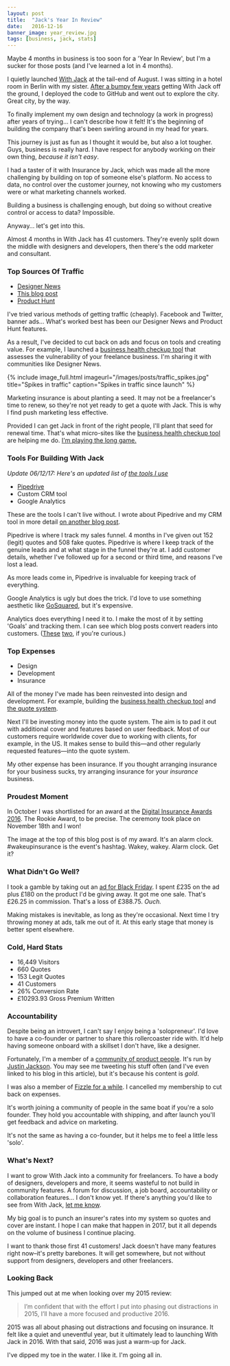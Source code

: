 ```yaml
---
layout: post
title:  "Jack's Year In Review"
date:   2016-12-16
banner_image: year_review.jpg
tags: [business, jack, stats]
---
```


Maybe 4 months in business is too soon for a 'Year In Review', but I'm a sucker for those posts (and I've learned a lot in 4 months).

I quietly launched <a href="https://withjack.co.uk">With Jack</a> at the tail-end of August. I was sitting in a hotel room in Berlin with my sister. <a href="/idea-to-launch-in-11-years/">After a bumpy few years</a> getting With Jack off the ground, I deployed the code to GitHub and went out to explore the city. Great city, by the way.

To finally implement my own design and technology (a work in progress) after years of trying… I can't describe how it felt! It's the beginning of building the company that's been swirling around in my head for years.

This journey is just as fun as I thought it would be, but also a lot tougher. Guys, business is really hard. I have respect for anybody working on their own thing, _because it isn't easy_.

I had a taster of it with Insurance by Jack, which was made all the more challenging by building on top of someone else's platform. No access to data, no control over the customer journey, not knowing who my customers were or what marketing channels worked.

Building a business is challenging enough, but doing so without creative control or access to data? Impossible.

Anyway… let's get into this.

Almost 4 months in With Jack has 41 customers. They're evenly split down the middle with designers and developers, then there's the odd marketer and consultant.

<h3>Top Sources Of Traffic</h3>

* <a href="https://www.designernews.co/stories/73720-site-design-jack--bespoke-business-insurance-for-freelance-creatives">Designer News</a>
* <a href="https://blog.prototypr.io/the-future-of-web-forms-4578485e1461#.hxsjcd77p">This blog post</a>
* <a href="https://www.producthunt.com/tech/jack-5">Product Hunt</a>

I've tried various methods of getting traffic (cheaply). Facebook and Twitter, banner ads… What's worked best has been our Designer News and Product Hunt features.

As a result, I've decided to cut back on ads and focus on tools and creating value. For example, I launched a <a href="http://checkup.withjack.co.uk/">business health checkup tool</a> that assesses the vulnerability of your freelance business. I'm sharing it with communities like Designer News.

{% include image_full.html imageurl="/images/posts/traffic_spikes.jpg" title="Spikes in traffic" caption="Spikes in traffic since launch" %}

Marketing insurance is about planting a seed. It may not be a freelancer's time to renew, so they're not yet ready to get a quote with Jack. This is why I find push marketing less effective.

Provided I can get Jack in front of the right people, I'll plant that seed for renewal time. That's what micro-sites like the <a href="http://checkup.withjack.co.uk/">business health checkup tool</a> are helping me do.  <a href="https://justinjackson.ca/play-the-long-game/
">I'm playing the long game.</a>

<h3>Tools For Building With Jack</h3>

*Update 06/12/17: Here's an updated list of <a href="/tools">the tools I use</a>*

* <a href="http://pipedrive.com">Pipedrive</a>
* Custom CRM tool
* Google Analytics

These are the tools I can't live without. I wrote about Pipedrive and my CRM tool in more detail <a href="http://iamashley.co.uk/2016/09/13/tools-i-use/">on another blog post</a>.

Pipedrive is where I track my sales funnel. 4 months in I've given out 152 (legit) quotes and 508 fake quotes. Pipedrive is where I keep track of the genuine leads and at what stage in the funnel they're at. I add customer details, whether I've followed up for a second or third time, and reasons I've lost a lead.

As more leads come in, Pipedrive is invaluable for keeping track of everything.

Google Analytics is ugly but does the trick. I'd love to use something aesthetic like <a href="https://www.gosquared.com/">GoSquared</a>, but it's expensive.

Analytics does everything I need it to. I make the most of it by setting 'Goals' and tracking them. I can see which blog posts convert readers into customers. (<a href="https://withjack.co.uk/insurance/2016/11/09/how-freelancers-problems-can-be-resolved-with-insurance.html">These</a> <a href="https://withjack.co.uk/insurance/2016/08/29/why-does-a-freelancer-need-insurance.html">two</a>, if you're curious.)

<h3>Top Expenses</h3>

* Design
* Development
* Insurance

All of the money I've made has been reinvested into design and development. For example, building the <a href="http://checkup.withjack.co.uk/">business health checkup tool</a> and <a href="/quote">the quote system</a>.

Next I'll be investing money into the quote system. The aim is to pad it out with additional cover and features based on user feedback. Most of our customers require worldwide cover due to working with clients, for example, in the US. It makes sense to build this—and other regularly requested features—into the quote system.

My other expense has been insurance. If you thought arranging insurance for your business sucks, try arranging insurance for your _insurance_ business.

<h3>Proudest Moment</h3>

In October I was shortlisted for an award at the <a href="http://www.postevents.co.uk/technologyawards">Digital Insurance Awards 2016</a>. The Rookie Award, to be precise. The ceremony took place on November 18th and I won!

The image at the top of this blog post is of my award. It's an alarm clock. #wakeupinsurance is the event's hashtag. Wakey, wakey. Alarm clock. Get it?

<h3>What Didn't Go Well?</h3>

I took a gamble by taking out an <a href="https://www.designernews.co/stories/77011-sponsor-dn-holiday-deals--special-offers-for-designers--tech-enthusiasts">ad for Black Friday</a>. I spent £235 on the ad plus £180 on the product I'd be giving away. It got me one sale. That's £26.25 in commission. That's a loss of £388.75. _Ouch._

Making mistakes is inevitable, as long as they're occasional. Next time I try throwing money at ads, talk me out of it. At this early stage that money is better spent elsewhere. 

<h3>Cold, Hard Stats</h3>

* 16,449 Visitors
* 660 Quotes
* 153 Legit Quotes
* 41 Customers
* 26% Conversion Rate
* £10293.93 Gross Premium Written

<h3>Accountability</h3>

Despite being an introvert, I can't say I enjoy being a 'solopreneur'. I'd love to have a co-founder or partner to share this rollercoaster ride with. It'd help having someone onboard with a skillset I don't have, like a designer.

Fortunately, I'm a member of a <a href="https://productpeople.club/
">community of product people</a>. It's run by <a href="http://twitter.com/mijustin">Justin Jackson</a>. You may see me tweeting his stuff often (and I've even linked to his blog in this article), but it's because his content is _gold_.

I was also a member of <a href="https://fizzle.co">Fizzle for a while</a>. I cancelled my membership to cut back on expenses.

It's worth joining a community of people in the same boat if you're a solo founder. They hold you accountable with shipping, and after launch you'll get feedback and advice on marketing.

It's not the same as having a co-founder, but it helps me to feel a little less 'solo'.

<h3>What's Next?</h3>

I want to grow With Jack into a community for freelancers. To have a body of designers, developers and more, it seems wasteful to not build in community features. A forum for discussion, a job board, accountability or collaboration features… I don't know yet. If there's anything you'd like to see from With Jack, <a href="http://twitter.com/iamashley">let me know</a>.

My big goal is to punch an insurer's rates into my system so quotes and cover are instant. I hope I can make that happen in 2017, but it all depends on the volume of business I continue placing.

I want to thank those first 41 customers! Jack doesn't have many features right now–it's pretty barebones. It will get somewhere, but not without support from designers, developers and other freelancers.

<h3>Looking Back</h3>

This jumped out at me when looking over my 2015 review:

<blockquote>I’m confident that with the effort I put into phasing out distractions in 2015, I’ll have a more focused and productive 2016.</blockquote>

2015 was all about phasing out distractions and focusing on insurance. It felt like a quiet and uneventful year, but it ultimately lead to launching With Jack in 2016. With that said, 2016 was just a warm-up for Jack.

I've dipped my toe in the water. I like it. I'm going all in.
